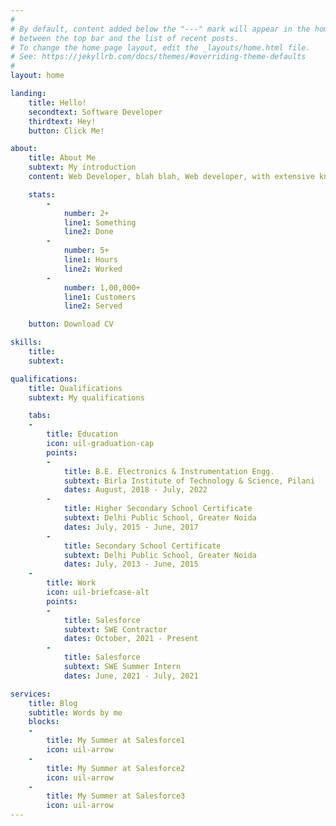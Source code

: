 ```yaml
---
#
# By default, content added below the "---" mark will appear in the home page
# between the top bar and the list of recent posts.
# To change the home page layout, edit the _layouts/home.html file.
# See: https://jekyllrb.com/docs/themes/#overriding-theme-defaults
#
layout: home

landing:
    title: Hello!
    secondtext: Software Developer
    thirdtext: Hey!
    button: Click Me!

about:
    title: About Me
    subtext: My introduction
    content: Web Developer, blah blah, Web developer, with extensive knowledge and years of experience, working in web technologies and Ui/Ux design, delivering quality work.

    stats:
        -
            number: 2+
            line1: Something
            line2: Done
        -
            number: 5+
            line1: Hours
            line2: Worked
        -
            number: 1,00,000+
            line1: Customers
            line2: Served

    button: Download CV

skills:
    title:
    subtext:

qualifications:
    title: Qualifications
    subtext: My qualifications

    tabs:
    -
        title: Education
        icon: uil-graduation-cap
        points:
        -
            title: B.E. Electronics & Instrumentation Engg.
            subtext: Birla Institute of Technology & Science, Pilani
            dates: August, 2018 - July, 2022
        -
            title: Higher Secondary School Certificate
            subtext: Delhi Public School, Greater Noida
            dates: July, 2015 - June, 2017
        -
            title: Secondary School Certificate
            subtext: Delhi Public School, Greater Noida
            dates: July, 2013 - June, 2015
    -
        title: Work
        icon: uil-briefcase-alt
        points:
        -
            title: Salesforce
            subtext: SWE Contractor
            dates: October, 2021 - Present
        -
            title: Salesforce
            subtext: SWE Summer Intern
            dates: June, 2021 - July, 2021

services:
    title: Blog
    subtitle: Words by me
    blocks:
    -
        title: My Summer at Salesforce1
        icon: uil-arrow 
    -
        title: My Summer at Salesforce2
        icon: uil-arrow
    -
        title: My Summer at Salesforce3
        icon: uil-arrow
---
```


